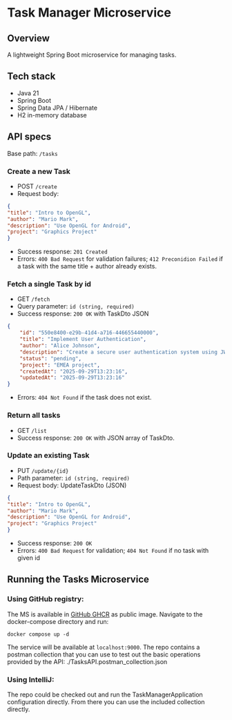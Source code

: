 # Task Manager Microservice

## Overview

A lightweight Spring Boot microservice for managing tasks.

## Tech stack
- Java 21
- Spring Boot
- Spring Data JPA / Hibernate
- H2 in-memory database

## API specs

Base path: `/tasks`

### Create a new Task

- POST `/create`
- Request body:
```json
{
"title": "Intro to OpenGL",
"author": "Mario Mark",
"description": "Use OpenGL for Android",
"project": "Graphics Project"
}
```
- Success response: `201 Created`
- Errors: `400 Bad Request` for validation failures; `412 Preconidion Failed` if a task with the same title + author already exists.

### Fetch a single Task by id

- GET `/fetch`
- Query parameter: `id (string, required) `
- Success response: `200 OK` with TaskDto JSON 

```json
{
    "id": "550e8400-e29b-41d4-a716-446655440000",
    "title": "Implement User Authentication",
    "author": "Alice Johnson",
    "description": "Create a secure user authentication system using JWT.",
    "status": "pending",
    "project": "EMEA project",
    "createdAt": "2025-09-29T13:23:16",
    "updatedAt": "2025-09-29T13:23:16"
}
```

- Errors: `404 Not Found` if the task does not exist.

### Return all tasks
- GET `/list` 
- Success response: `200 OK` with JSON array of TaskDto.

### Update an existing Task
- PUT `/update/{id}`
- Path parameter: `id (string, required)` 
- Request body: UpdateTaskDto (JSON) 
```json
{
"title": "Intro to OpenGL",
"author": "Mario Mark",
"description": "Use OpenGL for Android",
"project": "Graphics Project"
}
```
- Success response: `200 OK`
- Errors: `400 Bad Request` for validation; `404 Not Found` if no task with given id

## Running the Tasks Microservice 

### Using GitHub registry:
The MS is available in [GitHub GHCR](https://github.com/users/essamsung/packages/container/package/tasks-ms) as public image.
Navigate to the docker-compose directory and run:
```shell
docker compose up -d
```
The service will be available at `localhost:9000`.
The repo contains a postman collection that you can use to test out the basic operations provided by the API:
./TasksAPI.postman_collection.json

### Using IntelliJ:

The repo could be checked out and run the TaskManagerApplication configuration directly.
From there you can use the included collection directly.
